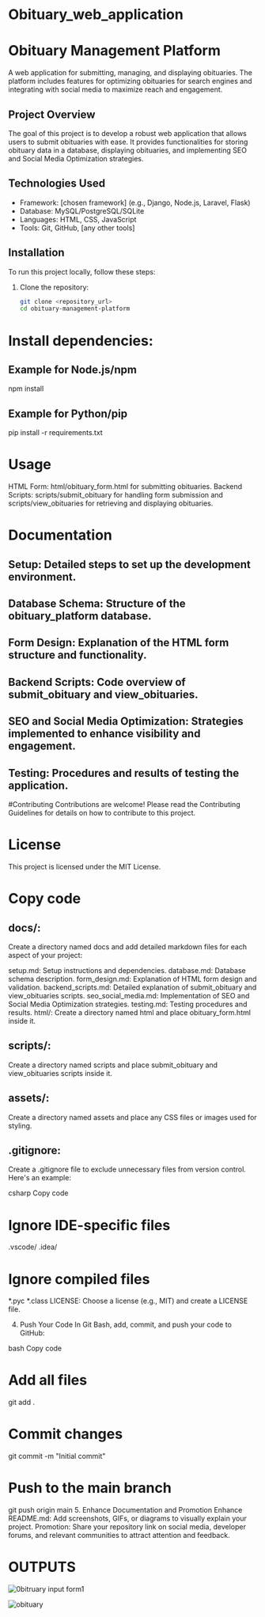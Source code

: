 # Obituary_web_application
# Obituary Management Platform

A web application for submitting, managing, and displaying obituaries. The platform includes features for optimizing obituaries for search engines and integrating with social media to maximize reach and engagement.

## Project Overview

The goal of this project is to develop a robust web application that allows users to submit obituaries with ease. It provides functionalities for storing obituary data in a database, displaying obituaries, and implementing SEO and Social Media Optimization strategies.

## Technologies Used

- Framework: [chosen framework] (e.g., Django, Node.js, Laravel, Flask)
- Database: MySQL/PostgreSQL/SQLite
- Languages: HTML, CSS, JavaScript
- Tools: Git, GitHub, [any other tools]

## Installation

To run this project locally, follow these steps:

1. Clone the repository:
   ```bash
   git clone <repository_url>
   cd obituary-management-platform

# Install dependencies:
## Example for Node.js/npm
npm install
## Example for Python/pip
pip install -r requirements.txt

# Usage
HTML Form: html/obituary_form.html for submitting obituaries.
Backend Scripts: scripts/submit_obituary for handling form submission and scripts/view_obituaries for retrieving and displaying obituaries.

# Documentation
## Setup: Detailed steps to set up the development environment.
## Database Schema: Structure of the obituary_platform database.
## Form Design: Explanation of the HTML form structure and functionality.
## Backend Scripts: Code overview of submit_obituary and view_obituaries.
## SEO and Social Media Optimization: Strategies implemented to enhance visibility and engagement.
## Testing: Procedures and results of testing the application.

#Contributing
Contributions are welcome! Please read the Contributing Guidelines for details on how to contribute to this project.

# License
This project is licensed under the MIT License.

# Copy code
## docs/:
Create a directory named docs and add detailed markdown files for each aspect of your project:

setup.md: Setup instructions and dependencies.
database.md: Database schema description.
form_design.md: Explanation of HTML form design and validation.
backend_scripts.md: Detailed explanation of submit_obituary and view_obituaries scripts.
seo_social_media.md: Implementation of SEO and Social Media Optimization strategies.
testing.md: Testing procedures and results.
html/:
Create a directory named html and place obituary_form.html inside it.

## scripts/:
Create a directory named scripts and place submit_obituary and view_obituaries scripts inside it.

## assets/:
Create a directory named assets and place any CSS files or images used for styling.

## .gitignore:
Create a .gitignore file to exclude unnecessary files from version control. Here's an example:

csharp
Copy code
# Ignore IDE-specific files
.vscode/
.idea/

# Ignore compiled files
*.pyc
*.class
LICENSE:
Choose a license (e.g., MIT) and create a LICENSE file.

4. Push Your Code
In Git Bash, add, commit, and push your code to GitHub:

bash
Copy code
# Add all files
git add .

# Commit changes
git commit -m "Initial commit"

# Push to the main branch
git push origin main
5. Enhance Documentation and Promotion
Enhance README.md: Add screenshots, GIFs, or diagrams to visually explain your project.
Promotion: Share your repository link on social media, developer forums, and relevant communities to attract attention and feedback.

# OUTPUTS
![0bitruary input form1](https://github.com/user-attachments/assets/99fb3175-6bb5-4ffe-944a-1ecfb65eb300)

![obituary](https://github.com/user-attachments/assets/29730554-75ee-4e4d-b0c5-c61a4b5f01b3)


